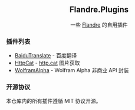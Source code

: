 ﻿<div align="center">

## Flandre.Plugins

一些 [Flandre](https://github.com/FlandreDevs/Flandre) 的自用插件

</div>

### 插件列表

- [BaiduTranslate](src/Flandre.Plugins.BaiduTranslate/README.md) - 百度翻译
- [HttpCat](src/Flandre.Plugins.HttpCat/README.md) - [http.cat](https://github.com/httpcats/http.cat/) 图片获取
- [WolframAlpha](src/Flandre.Plugins.WolframAlpha/README.md) - Wolfram Alpha 非商业 API 封装

### 开源协议

本仓库内的所有插件遵循 MIT 协议开源。
